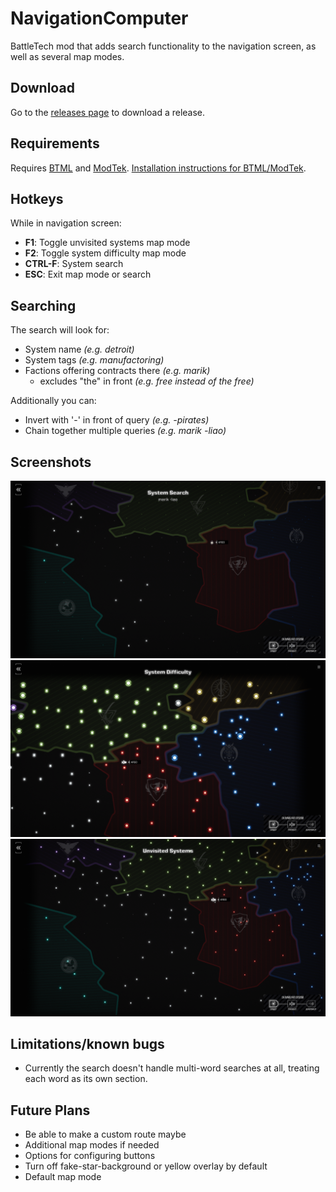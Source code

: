 # NavigationComputer
BattleTech mod that adds search functionality to the navigation screen, as well as several map modes.

## Download
Go to the [releases page](https://github.com/BattletechModders/NavigationComputer/releases) to download a release.

## Requirements
Requires [BTML](https://github.com/BattletechModders/BattleTechModLoader/releases) and [ModTek](https://github.com/BattletechModders/ModTek/releases). [Installation instructions for BTML/ModTek](https://github.com/BattleTechModders/ModTek/wiki/The-Drop-Dead-Simple-Guide-to-Installing-BTML-&-ModTek-&-ModTek-mods).

## Hotkeys

While in navigation screen:

* **F1**: Toggle unvisited systems map mode
* **F2**: Toggle system difficulty map mode
* **CTRL-F**: System search
* **ESC**: Exit map mode or search

## Searching

The search will look for:

* System name *(e.g. detroit)*
* System tags *(e.g. manufactoring)*
* Factions offering contracts there *(e.g. marik)*
  * excludes "the" in front *(e.g. free instead of the free)*

Additionally you can:

* Invert with '-' in front of query *(e.g. -pirates)*
* Chain together multiple queries *(e.g. marik -liao)*

## Screenshots

![Search Functionality](Screenshots/search.png?raw=true "Title")
![Search Functionality](Screenshots/systemDifficulty.png?raw=true "Title")
![Search Functionality](Screenshots/unvisitedSystems.png?raw=true "Title")

## Limitations/known bugs

* Currently the search doesn't handle multi-word searches at all, treating each word as its own section.

## Future Plans

* Be able to make a custom route maybe
* Additional map modes if needed
* Options for configuring buttons
* Turn off fake-star-background or yellow overlay by default
* Default map mode

